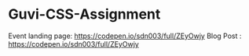 # Guvi-CSS-Assignment

Event landing page: https://codepen.io/sdn003/full/ZEyOwjy
Blog Post : https://codepen.io/sdn003/full/ZEyOwjy

